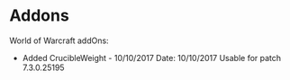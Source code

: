 # Addons

World of Warcraft addOns:
- Added CrucibleWeight - 10/10/2017
Date: 10/10/2017
Usable for patch 7.3.0.25195

